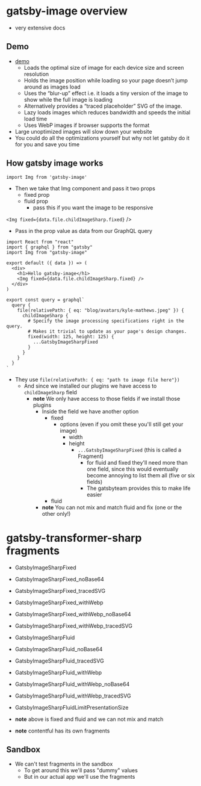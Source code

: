 # gatsby-image overview
* very extensive docs

## Demo
* [demo](https://using-gatsby-image.gatsbyjs.org/)
    - Loads the optimal size of image for each device size and screen resolution
    - Holds the image position while loading so your page doesn’t jump around as images load
    - Uses the “blur-up” effect i.e. it loads a tiny version of the image to show while the full image is loading
    - Alternatively provides a “traced placeholder” SVG of the image.
    - Lazy loads images which reduces bandwidth and speeds the initial load time
    - Uses WebP images if browser supports the format
* Large unoptimized images will slow down your website
* You could do all the optimizations yourself but why not let gatsby do it for you and save you time

## How gatsby image works
`import Img from 'gatsby-image'`

* Then we take that Img component and pass it two props
    - fixed prop
    - fluid prop
        + pass this if you want the image to be responsive

`<Img fixed={data.file.childImageSharp.fixed}` />

* Pass in the prop value as data from our GraphQL query

```
import React from "react"
import { graphql } from "gatsby"
import Img from "gatsby-image"

export default ({ data }) => (
  <div>
    <h1>Hello gatsby-image</h1>
    <Img fixed={data.file.childImageSharp.fixed} />
  </div>
)

export const query = graphql`
  query {
    file(relativePath: { eq: "blog/avatars/kyle-mathews.jpeg" }) {
      childImageSharp {
        # Specify the image processing specifications right in the query.
        # Makes it trivial to update as your page's design changes.
        fixed(width: 125, height: 125) {
          ...GatsbyImageSharpFixed
        }
      }
    }
  }
`
```

* They use `file(relativePath: { eq: "path to image file here"})`
    - And since we installed our plugins we have access to `childImageSharp` field
        + **note** We only have access to those fields if we install those plugins
            * Inside the field we have another option
                - fixed
                    + options (even if you omit these you'll still get your image)
                        * width
                        * height
                            - `...GatsbyImageSharpFixed` (this is called a Fragment)
                                + for fluid and fixed they'll need more than one field, since this would eventually become annoying to list them all (five or six fields)
                                + The gatsbyteam provides this to make life easier
                - fluid
            * **note** You can not mix and match fluid and fix (one or the other only!)

# gatsby-transformer-sharp fragments
* GatsbyImageSharpFixed
* GatsbyImageSharpFixed_noBase64
* GatsbyImageSharpFixed_tracedSVG
* GatsbyImageSharpFixed_withWebp
* GatsbyImageSharpFixed_withWebp_noBase64
* GatsbyImageSharpFixed_withWebp_tracedSVG
* GatsbyImageSharpFluid
* GatsbyImageSharpFluid_noBase64
* GatsbyImageSharpFluid_tracedSVG
* GatsbyImageSharpFluid_withWebp
* GatsbyImageSharpFluid_withWebp_noBase64
* GatsbyImageSharpFluid_withWebp_tracedSVG
* GatsbyImageSharpFluidLimitPresentationSize

* **note** above is fixed and fluid and we can not mix and match
* **note** contentful has its own fragments

## Sandbox
* We can't test fragments in the sandbox
    - To get around this we'll pass "dummy" values
    - But in our actual app we'll use the fragments
